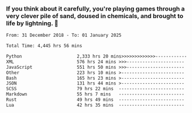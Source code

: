 ### If you think about it carefully, you're playing games through a very clever pile of sand, doused in chemicals, and brought to life by lightning.  👋


<!--START_SECTION:waka-->

```txt
From: 31 December 2018 - To: 01 January 2025

Total Time: 4,445 hrs 56 mins

Python                     2,333 hrs 20 mins>>>>>>>>>>>>>------------   52.49 %
XML                        576 hrs 24 mins >>>----------------------   12.97 %
JavaScript                 551 hrs 50 mins >>>----------------------   12.41 %
Other                      223 hrs 10 mins >------------------------   05.02 %
Bash                       165 hrs 23 mins >------------------------   03.72 %
JSON                       131 hrs 44 mins >------------------------   02.96 %
SCSS                       79 hrs 22 mins  -------------------------   01.79 %
Markdown                   55 hrs 7 mins   -------------------------   01.24 %
Rust                       49 hrs 49 mins  -------------------------   01.12 %
Lua                        42 hrs 35 mins  -------------------------   00.96 %
```

<!--END_SECTION:waka-->
